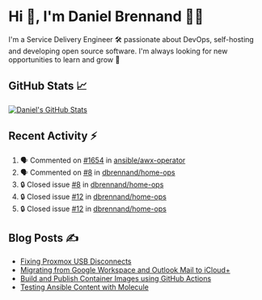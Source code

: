 # Hi 👋, I'm Daniel Brennand 👨‍💻

I'm a Service Delivery Engineer 🛠 passionate about DevOps, self-hosting and developing open source software. I'm always looking for new opportunities to learn and grow 🌱

## GitHub Stats 📈

[![Daniel's GitHub Stats](https://github-readme-stats.vercel.app/api?username=dbrennand&show_icons=true&count_private=true&hide_border=true&theme=dark)](https://github.com/anuraghazra/github-readme-stats)

## Recent Activity ⚡

<!--START_SECTION:activity-->
1. 🗣 Commented on [#1654](https://github.com/ansible/awx-operator/pull/1654#issuecomment-2210304267) in [ansible/awx-operator](https://github.com/ansible/awx-operator)
2. 🗣 Commented on [#8](https://github.com/dbrennand/home-ops/issues/8#issuecomment-2209019837) in [dbrennand/home-ops](https://github.com/dbrennand/home-ops)
3. 🔒 Closed issue [#8](https://github.com/dbrennand/home-ops/issues/8) in [dbrennand/home-ops](https://github.com/dbrennand/home-ops)
4. 🔒 Closed issue [#12](https://github.com/dbrennand/home-ops/issues/12) in [dbrennand/home-ops](https://github.com/dbrennand/home-ops)
5. 🔒 Closed issue [#12](https://github.com/dbrennand/home-ops/issues/12) in [dbrennand/home-ops](https://github.com/dbrennand/home-ops)
<!--END_SECTION:activity-->

## Blog Posts ✍

<!-- BLOG-POST-LIST:START -->
- [Fixing Proxmox USB Disconnects](https://danielbrennand.com/blog/proxmox-fix-usb-disconnect/)
- [Migrating from Google Workspace and Outlook Mail to iCloud+](https://danielbrennand.com/blog/google-outlook-to-icloud+/)
- [Build and Publish Container Images using GitHub Actions](https://danielbrennand.com/blog/build-and-publish-container-image-gha/)
- [Testing Ansible Content with Molecule](https://danielbrennand.com/blog/testing-ansible-content/)
<!-- BLOG-POST-LIST:END -->
